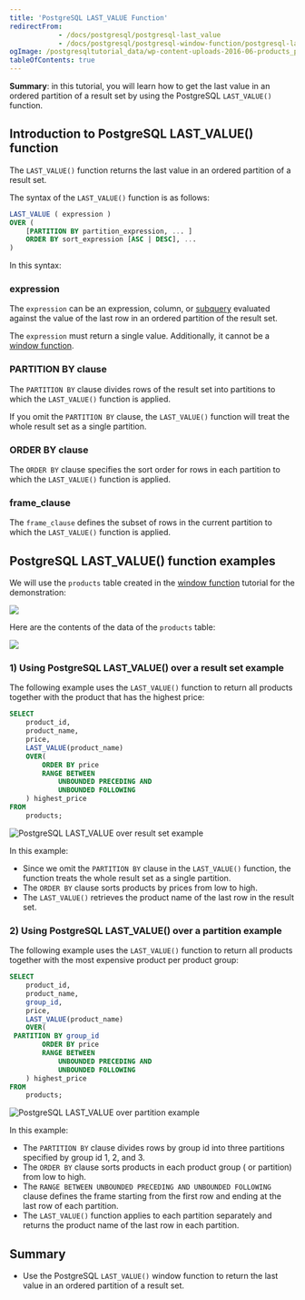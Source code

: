 ```yaml
---
title: 'PostgreSQL LAST_VALUE Function'
redirectFrom:
            - /docs/postgresql/postgresql-last_value 
            - /docs/postgresql/postgresql-window-function/postgresql-last_value-function
ogImage: /postgresqltutorial_data/wp-content-uploads-2016-06-products_product_groups_tables.png
tableOfContents: true
---
```


**Summary**: in this tutorial, you will learn how to get the last value in an ordered partition of a result set by using the PostgreSQL `LAST_VALUE()` function.

## Introduction to PostgreSQL LAST_VALUE() function

The `LAST_VALUE()` function returns the last value in an ordered partition of a result set.

The syntax of the `LAST_VALUE()` function is as follows:

```sql
LAST_VALUE ( expression )
OVER (
    [PARTITION BY partition_expression, ... ]
    ORDER BY sort_expression [ASC | DESC], ...
)
```

In this syntax:

### expression

The `expression` can be an expression, column, or [subquery](/docs/postgresql/postgresql-subquery) evaluated against the value of the last row in an ordered partition of the result set.

The `expression` must return a single value. Additionally, it cannot be a [window function](/docs/postgresql/postgresql-window-function).

### PARTITION BY clause

The `PARTITION BY` clause divides rows of the result set into partitions to which the `LAST_VALUE()` function is applied.

If you omit the `PARTITION BY` clause, the `LAST_VALUE()` function will treat the whole result set as a single partition.

### ORDER BY clause

The `ORDER BY` clause specifies the sort order for rows in each partition to which the `LAST_VALUE()` function is applied.

### frame_clause

The `frame_clause` defines the subset of rows in the current partition to which the `LAST_VALUE()` function is applied.

## PostgreSQL LAST_VALUE() function examples

We will use the `products` table created in the [window function](/docs/postgresql/postgresql-window-function) tutorial for the demonstration:

![](/postgresqltutorial_data/wp-content-uploads-2016-06-products_product_groups_tables.png)

Here are the contents of the data of the `products` table:

![](/postgresqltutorial_data/wp-content-uploads-2019-05-products-table-sample-data.png)

### 1) Using PostgreSQL LAST_VALUE() over a result set example

The following example uses the `LAST_VALUE()` function to return all products together with the product that has the highest price:

```sql
SELECT
    product_id,
    product_name,
    price,
    LAST_VALUE(product_name)
    OVER(
        ORDER BY price
        RANGE BETWEEN
            UNBOUNDED PRECEDING AND
            UNBOUNDED FOLLOWING
    ) highest_price
FROM
    products;
```

![PostgreSQL LAST_VALUE over result set example](/postgresqltutorial_data/wp-content-uploads-2019-12-PostgreSQL-LAST_VALUE-over-result-set-example.png)

In this example:

- Since we omit the `PARTITION BY` clause in the `LAST_VALUE()` function, the function treats the whole result set as a single partition.
- The `ORDER BY` clause sorts products by prices from low to high.
- The `LAST_VALUE()` retrieves the product name of the last row in the result set.

### 2) Using PostgreSQL LAST_VALUE() over a partition example

The following example uses the `LAST_VALUE()` function to return all products together with the most expensive product per product group:

```sql
SELECT
    product_id,
    product_name,
    group_id,
    price,
    LAST_VALUE(product_name)
    OVER(
 PARTITION BY group_id
        ORDER BY price
        RANGE BETWEEN
            UNBOUNDED PRECEDING AND
            UNBOUNDED FOLLOWING
    ) highest_price
FROM
    products;
```

![PostgreSQL LAST_VALUE over partition example](/postgresqltutorial_data/wp-content-uploads-2019-12-PostgreSQL-LAST_VALUE-over-partition-example.png)

In this example:

- The `PARTITION BY` clause divides rows by group id into three partitions specified by group id 1, 2, and 3.
- The `ORDER BY` clause sorts products in each product group ( or partition) from low to high.
- The `RANGE BETWEEN UNBOUNDED PRECEDING AND UNBOUNDED FOLLOWING` clause defines the frame starting from the first row and ending at the last row of each partition.
- The `LAST_VALUE()` function applies to each partition separately and returns the product name of the last row in each partition.

## Summary

- Use the PostgreSQL `LAST_VALUE()` window function to return the last value in an ordered partition of a result set.

